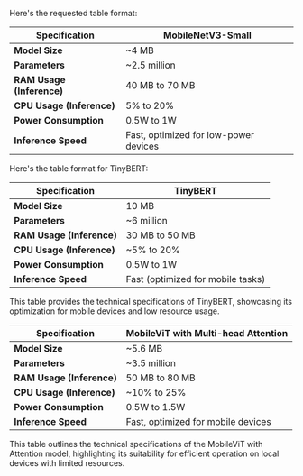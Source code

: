 Here's the requested table format:

| **Specification**      | **MobileNetV3-Small**              |
|------------------------|------------------------------------|
| **Model Size**         | ~4 MB                              |
| **Parameters**         | ~2.5 million                       |
| **RAM Usage (Inference)** | 40 MB to 70 MB                  |
| **CPU Usage (Inference)** | 5% to 20%                       |
| **Power Consumption**  | 0.5W to 1W                         |
| **Inference Speed**    | Fast, optimized for low-power devices |


Here's the table format for TinyBERT:

| **Specification**      | **TinyBERT**                       |
|------------------------|------------------------------------|
| **Model Size**         | 10 MB                              |
| **Parameters**         | ~6 million                         |
| **RAM Usage (Inference)** | 30 MB to 50 MB                  |
| **CPU Usage (Inference)** | ~5% to 20%                      |
| **Power Consumption**  | 0.5W to 1W                         |
| **Inference Speed**    | Fast (optimized for mobile tasks)  |

This table provides the technical specifications of TinyBERT, showcasing its optimization for mobile devices and low resource usage.


| **Specification**      | **MobileViT with Multi-head Attention** |
|------------------------|------------------------------------------|
| **Model Size**         | ~5.6 MB                                 |
| **Parameters**         | ~3.5 million                            |
| **RAM Usage (Inference)** | 50 MB to 80 MB                       |
| **CPU Usage (Inference)** | ~10% to 25%                          |
| **Power Consumption**  | 0.5W to 1.5W                            |
| **Inference Speed**    | Fast, optimized for mobile devices      |

This table outlines the technical specifications of the MobileViT with Attention model, highlighting its suitability for efficient operation on local devices with limited resources.